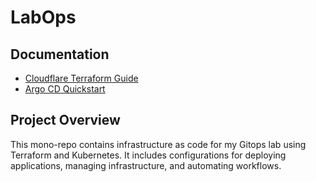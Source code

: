 # LabOps

## Documentation

- [Cloudflare Terraform Guide](docs/infrastructure/cloudflare.md)
- [Argo CD Quickstart](docs/infrastructure/argocd.md)

## Project Overview

This mono-repo contains infrastructure as code for my Gitops lab using Terraform and Kubernetes. It includes configurations for deploying applications, managing infrastructure, and automating workflows.
